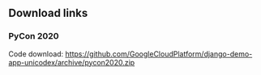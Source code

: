 ## Download links

### PyCon 2020

Code download: https://github.com/GoogleCloudPlatform/django-demo-app-unicodex/archive/pycon2020.zip
 
